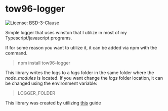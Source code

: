 # tow96-logger

![License: BSD-3-Clause](https://img.shields.io/github/license/Tow96-boilerplate/npm-logger)

Simple logger that uses winston that I utilize in most of my Typescript/javascript
 programs.

If for some reason you want to utilize it, it can be added via npm with the command.

> npm install tow96-logger

This library writes the logs to a *logs* folder in the same folder where the 
*node_modules* is located. If you want change the *logs* folder location, it can be 
changed using the environment variable:

> LOGGER_FOLDER

This library was created by utilizing [this](https://itnext.io/step-by-step-building-and-publishing-an-npm-typescript-package-44fe7164964c) guide